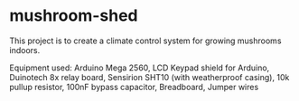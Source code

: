 # mushroom-shed
This project is to create a climate control system for growing mushrooms indoors.

Equipment used: 
Arduino Mega 2560,
LCD Keypad shield for Arduino,
Duinotech 8x relay board,
Sensirion SHT10 (with weatherproof casing),
10k pullup resistor,
100nF bypass capacitor,
Breadboard,
Jumper wires
